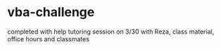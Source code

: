 # vba-challenge
completed with help tutoring session on 3/30 with Reza, class material, office hours and classmates
